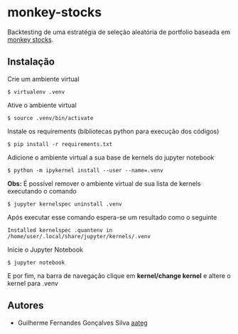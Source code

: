 # monkey-stocks

Backtesting de uma estratégia de seleção aleatória de portfolio baseada em [monkey stocks](https://www.instagram.com/monkeystocks/?hl=pt-br).

## Instalação

Crie um ambiente virtual
```
$ virtualenv .venv
```

Ative o ambiente virtual

```
$ source .venv/bin/activate
```

Instale os requirements (bibliotecas python para execução dos códigos)

```
$ pip install -r requirements.txt
```

Adicione o ambiente virtual a sua base de kernels do jupyter notebook

```
$ python -m ipykernel install --user --name=.venv
```

**Obs:** É possível remover o ambiente virtual de sua lista de kernels executando o comando

```
$ jupyter kernelspec uninstall .venv
```

Após executar esse comando espera-se um resultado como o seguinte

```
Installed kernelspec .quantenv in /home/user/.local/share/jupyter/kernels/.venv
```

Inicie o Jupyter Notebook

```
$ jupyter notebook
```

E por fim, na barra de navegação clique em **kernel/change kernel** e altere o kernel para .venv

## Autores

- Guilherme Fernandes Gonçalves Silva [aateg](https://github.com/aateg)


